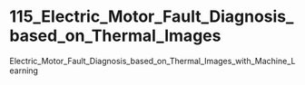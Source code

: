 # 115_Electric_Motor_Fault_Diagnosis_based_on_Thermal_Images
Electric_Motor_Fault_Diagnosis_based_on_Thermal_Images_with_Machine_Learning
